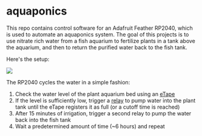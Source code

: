 # aquaponics

This repo contains control software for an Adafruit Feather RP2040, which is used to automate an aquaponics system. The goal of this projects is to use nitrate rich water from a fish aquarium to fertilize plants in a tank above the aquarium, and then to return the purified water back to the fish tank.

Here's the setup:

![](images/setup.png)



The RP2040 cycles the water in a simple fashion: 

1. Check the water level of the plant aquarium bed using an [eTape](https://www.adafruit.com/product/3828?gad_source=1)
2. If the level is sufficiently low, trigger a [relay](images/relay.png) to pump water into the plant tank until the eTape registers it as full (or a cutoff time is reached)
3. After 15 minutes of irrigation, trigger a second relay to pump the water back into the fish tank
4. Wait a predetermined amount of time (~6 hours) and repeat

